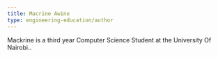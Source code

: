 ```yaml
---
title: Macrine Awino
type: engineering-education/author
---
```

Mackrine is a third year Computer Science Student at the University Of Nairobi..
